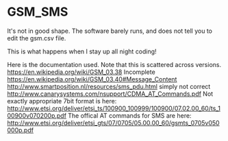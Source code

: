 # GSM_SMS
It's not in good shape.  The software barely runs, and does not tell you to edit the gsm.csv file.  

This is what happens when I stay up all night coding!

Here is the documentation used.  Note that this is scattered across versions.  
https://en.wikipedia.org/wiki/GSM_03.38 Incomplete
https://en.wikipedia.org/wiki/GSM_03.40#Message_Content
http://www.smartposition.nl/resources/sms_pdu.html simply not correct
http://www.canarysystems.com/nsupport/CDMA_AT_Commands.pdf Not exactly appropriate
7bit format is here:
http://www.etsi.org/deliver/etsi_ts/100900_100999/100900/07.02.00_60/ts_100900v070200p.pdf
The offical AT commands for SMS are here:
http://www.etsi.org/deliver/etsi_gts/07/0705/05.00.00_60/gsmts_0705v050000p.pdf

